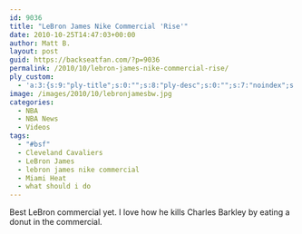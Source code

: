 ```yaml
---
id: 9036
title: "LeBron James Nike Commercial 'Rise'"
date: 2010-10-25T14:47:03+00:00
author: Matt B.
layout: post
guid: https://backseatfan.com/?p=9036
permalink: /2010/10/lebron-james-nike-commercial-rise/
ply_custom:
  - 'a:3:{s:9:"ply-title";s:0:"";s:8:"ply-desc";s:0:"";s:7:"noindex";s:0:"";}'
image: /images/2010/10/lebronjamesbw.jpg
categories:
  - NBA
  - NBA News
  - Videos
tags:
  - "#bsf"
  - Cleveland Cavaliers
  - LeBron James
  - lebron james nike commercial
  - Miami Heat
  - what should i do
---
```


<div class="entry">
  <p>
    Best LeBron commercial yet. I love how he kills Charles Barkley by eating a donut in the commercial.<br />
  </p>
</div>
